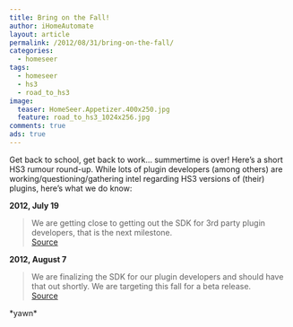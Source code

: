 ```yaml
---
title: Bring on the Fall!
author: iHomeAutomate
layout: article
permalink: /2012/08/31/bring-on-the-fall/
categories:
  - homeseer
tags:
  - homeseer
  - hs3
  - road_to_hs3
image:
  teaser: HomeSeer.Appetizer.400x250.jpg
  feature: road_to_hs3_1024x256.jpg  
comments: true
ads: true
---
```

Get back to school, get back to work&#8230; summertime is over! Here&#8217;s a short HS3 rumour round-up.
While lots of plugin developers (among others) are working/questioning/gathering intel regarding HS3 versions of (their) plugins, here&#8217;s what we do know:

**2012, July 19**
  
> We are getting close to getting out the SDK for 3rd party plugin developers, that is the next milestone.  
[Source][1]

**2012, August 7**
  
> We are finalizing the SDK for our plugin developers and should have that out shortly. We are targeting this fall for a beta release.  
[Source][2]

\*yawn\*

 [1]: http://board.homeseer.com/showpost.php?p=1024617&postcount=3
 [2]: http://board.homeseer.com/showpost.php?p=1026861&postcount=82
